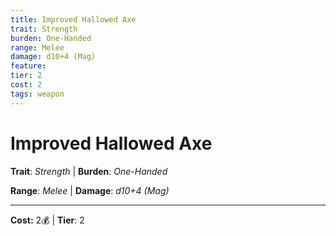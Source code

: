 ```yaml
---
title: Improved Hallowed Axe
trait: Strength
burden: One-Handed
range: Melee
damage: d10+4 (Mag)
feature: 
tier: 2
cost: 2
tags: weapon
---
```

# Improved Hallowed Axe

**Trait**: _Strength_ | **Burden**: _One-Handed_

**Range**: _Melee_ | **Damage**: _d10+4 (Mag)_

___
**Cost:** 2💰 | **Tier**: 2
